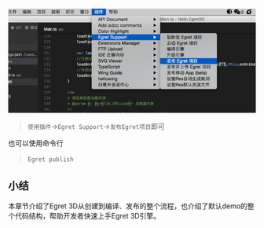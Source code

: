 ![alt](575e573a75404.jpg)
> `使用插件`->`Egret Support`->`发布Egret项目`即可

也可以使用命令行
> `Egret publish`

## 小结
本章节介绍了Egret 3D从创建到编译、发布的整个流程，也介绍了默认demo的整个代码结构，帮助开发者快速上手Egret 3D引擎。